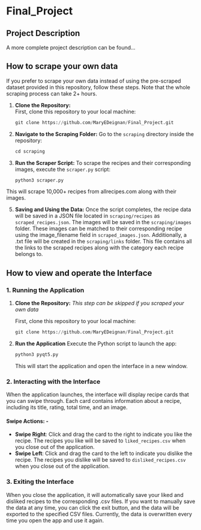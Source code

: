 # Final_Project

## Project Description

A more complete project description can be found...

## How to scrape your own data
If you prefer to scrape your own data instead of using the pre-scraped dataset provided in this repository, follow these steps. Note that the whole scraping process can take 2+ hours. 
1. **Clone the Repository:**  
   First, clone this repository to your local machine:
   ```python
   git clone https://github.com/MaryEDeignan/Final_Project.git
   ```
2. **Navigate to the Scraping Folder:** Go to the `scraping` directory inside the repository:
	```python 
	cd scraping 
	```
3. **Run the Scraper Script:** To scrape the recipes and their corresponding images, execute the `scraper.py` script:
	```python
	python3 scraper.py
	```
  This will scrape 10,000+ recipes from allrecipes.com along with their images.

5. **Saving and Using the Data:** Once the script completes, the recipe data will be saved in a JSON file located in `scraping/recipes` as `scraped_recipes.json`. The images will be saved in the `scraping/images` folder.  These images can be matched to their corresponding recipe using the image_filename field in `scraped_images.json`. Additionally, a .txt file will be created in the `scraping/links` folder. This file contains all the links to the scraped recipes along with the category each recipe belongs to.

## How to view and operate the Interface
### 1. **Running the Application**
1. **Clone the Repository:**  *This step can be skipped if you scraped your own data*
   
   First, clone this repository to your local machine:
   ```python
   git clone https://github.com/MaryEDeignan/Final_Project.git
   ``` 
3. **Run the Application** Execute the Python script to launch the app:
	```python 
	python3 pyqt5.py
	```
	This will start the application and open the interface in a new window.

### 2. **Interacting with the Interface**
When the application launches, the interface will display recipe cards that you can swipe through. Each card contains information about a recipe, including its title, rating, total time, and an image.
#### Swipe Actions: - 
- **Swipe Right**: Click and drag the card to the right to indicate you like the recipe. The recipes you like will be saved to `liked_recipes.csv` when you close out of the application. 
- **Swipe Left**: Click and drag the card to the left to indicate you dislike the recipe. The recipes you dislike will be saved to `disliked_recipes.csv` when you close out of the application. 

### 3. **Exiting the Interface** 
When you close the application, it will automatically save your liked and disliked recipes to the corresponding .csv files. If you want to manually save the data at any time, you can click the exit button, and the data will be exported to the specified CSV files. Currently, the data is overwritten every time you open the app and use it again.





